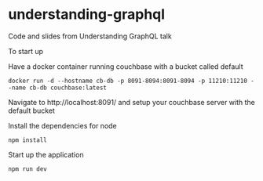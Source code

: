 # understanding-graphql
Code and slides from Understanding GraphQL talk

To start up

Have a docker container running couchbase with a bucket called default

`docker run -d --hostname cb-db -p 8091-8094:8091-8094 -p 11210:11210 --name cb-db couchbase:latest`

Navigate to http://localhost:8091/ and setup your couchbase server with the default bucket

Install the dependencies for node

`npm install`

Start up the application

`npm run dev`
